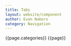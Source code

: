 ```yaml
---
title: Tabs
layout: website/component
author: Evan Nabors
category: Navigation
---
```


{{page.categories}}
{{page}}